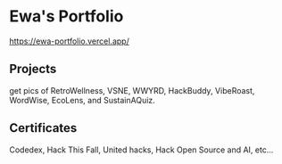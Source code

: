 # Ewa's Portfolio

https://ewa-portfolio.vercel.app/

## Projects
get pics of RetroWellness, VSNE, WWYRD, HackBuddy, VibeRoast, WordWise, EcoLens, and SustainAQuiz.

## Certificates
Codedex, Hack This Fall, United hacks, Hack Open Source and AI, etc...
